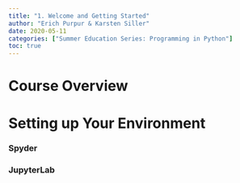```yaml
---
title: "1. Welcome and Getting Started"
author: "Erich Purpur & Karsten Siller"
date: 2020-05-11
categories: ["Summer Education Series: Programming in Python"]
toc: true
---
```


# Course Overview

# Setting up Your Environment

### Spyder

### JupyterLab